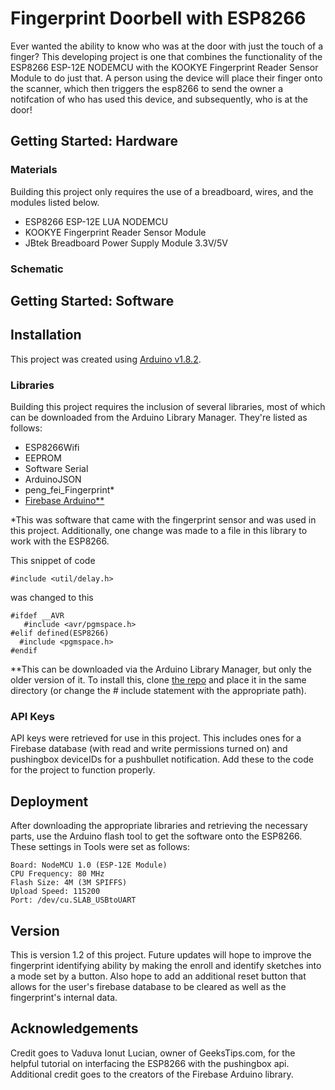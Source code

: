 # Fingerprint Doorbell with ESP8266

Ever wanted the ability to know who was at the door with just the touch of a finger? This developing project is one that combines the functionality of the ESP8266 ESP-12E NODEMCU with the KOOKYE Fingerprint Reader Sensor Module to do just that. A person using the device will place their finger onto the scanner, which then triggers the esp8266 to send the owner a notifcation of who has used this device, and subsequently, who is at the door!

## Getting Started: Hardware

### Materials

Building this project only requires the use of a breadboard, wires, and the modules listed below.

* ESP8266 ESP-12E LUA NODEMCU
* KOOKYE Fingerprint Reader Sensor Module
* JBtek Breadboard Power Supply Module 3.3V/5V

### Schematic


## Getting Started: Software

## Installation

This project was created using [Arduino v1.8.2](https://www.arduino.cc/en/Main/OldSoftwareReleases/).

### Libraries

Building this project requires the inclusion of several libraries, most of which can be downloaded from the Arduino Library Manager. They're listed as follows:

* ESP8266Wifi
* EEPROM
* Software Serial
* ArduinoJSON
* peng_fei_Fingerprint*
* [Firebase Arduino**](https://github.com/firebase/firebase-arduino)

\*This was software that came with the fingerprint sensor and was used in this project. Additionally, one change was made to a file in this library to work with the ESP8266. 

This snippet of code
```
#include <util/delay.h>
```
was changed to this

```
#ifdef __AVR
   #include <avr/pgmspace.h>
#elif defined(ESP8266)
  #include <pgmspace.h>
#endif
```

\**This can be downloaded via the Arduino Library Manager, but only the older version of it. To install this, clone [the repo](https://github.com/firebase/firebase-arduino) and place it in the same directory (or change the # include statement with the appropriate path).

### API Keys

API keys were retrieved for use in this project. This includes ones for a Firebase database (with read and write permissions turned on) and pushingbox deviceIDs for a pushbullet notification. Add these to the code for the project to function properly.

## Deployment

After downloading the appropriate libraries and retrieving the necessary parts, use the Arduino flash tool to get the software onto the ESP8266. These settings in Tools were set as follows:
```
Board: NodeMCU 1.0 (ESP-12E Module)
CPU Frequency: 80 MHz
Flash Size: 4M (3M SPIFFS)
Upload Speed: 115200
Port: /dev/cu.SLAB_USBtoUART
```

## Version

This is version 1.2 of this project. Future updates will hope to improve the fingerprint identifying ability by making the enroll and identify sketches into a mode set by a button. Also hope to add an additional reset button that allows for the user's firebase database to be cleared as well as the fingerprint's internal data.


## Acknowledgements

Credit goes to Vaduva Ionut Lucian, owner of GeeksTips.com, for the helpful tutorial on interfacing the ESP8266 with the pushingbox api. Additional credit goes to the creators of the Firebase Arduino library.